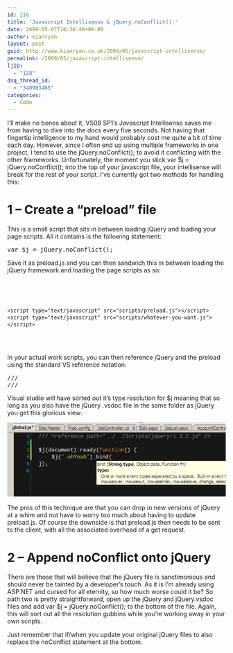 ```yaml
---
id: 216
title: 'Javascript Intellisense & jQuery.noConflict();'
date: 2009-05-07T16:38:48+00:00
author: kianryan
layout: post
guid: http://www.kianryan.co.uk/2009/05/javascript-intellisense/
permalink: /2009/05/javascript-intellisense/
ljID:
  - "128"
dsq_thread_id:
  - "348983465"
categories:
  - Code
---
```

I’ll make no bones about it, VS08 SP1’s Javascript Intellisense saves me from having to dive into the docs every five seconds. Not having that fingertip intelligence to my hand would probably cost me quite a bit of time each day. However, since I often end up using multiple frameworks in one project, I tend to use the jQuery.noConflict(); to avoid it conflicting with the other frameworks. Unfortunately, the moment you stick var $j = jQuery.noConflict(); into the top of your javascript file, your intellisense will break for the rest of your script. I’ve currently got two methods for handling this:

# 1 – Create a “preload” file

This is a small script that sits in between loading jQuery and loading your page scripts. All it contains is the following statement:

<pre class="brush: jscript; title: ; notranslate" title="">var $j = jQuery.noConflict();
</pre>

Save it as preload.js and you can then sandwich this in between loading the jQuery framework and loading the page scripts as so:

<pre class="brush: xml; title: ; notranslate" title=""><head>
    <script type="text/javascript" src="scripts/jquery-1.3.2.js"></script>
    <script type="text/javascript" src="scripts/preload.js"></script>
    <script type="text/javascript" src="scripts/whatever-you-want.js"></script> 
</head>
</pre>

In your actual work scripts, you can then reference jQuery and the preload using the standard VS reference notation:

<pre class="brush: jscript; title: ; notranslate" title="">/// <reference path="jquery-1.3.2.js" />
/// <reference path="preload.js" />
</pre>

Visual studio will have sorted out it’s type resolution for $j meaning that so long as you also have the jQuery .vsdoc file in the same folder as jQuery you get this glorious view:

![Noconflict](/assets/images/2009/05/noconflict.jpg)

The pros of this technique are that you can drop in new versions of jQuery at a whim and not have to worry too much about having to update preload.js. Of course the downside is that preload.js then needs to be sent to the client, with all the associated overhead of a get request.

# 2 – Append noConflict onto jQuery

There are those that will believe that the jQuery file is sanctimonious and should never be tainted by a developer’s touch. As it is I’m already using ASP.NET and cursed for all eternity, so how much worse could it be? So path two is pretty straightforward, open up the jQuery and jQuery.vsdoc files and add var $j = jQuery.noConflict(); to the bottom of the file. Again, this will sort out all the resolution gubbins while you’re working away in your own scripts.

Just remember that if/when you update your original jQuery files to also replace the noConflict statement at the bottom.